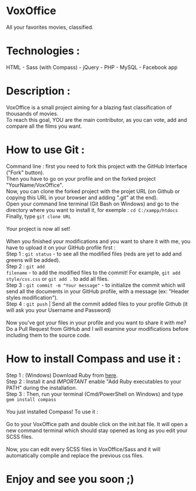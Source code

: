 # VoxOffice
All your favorites movies, classified.

# Technologies :
HTML - Sass (with Compass) - jQuery - PHP - MySQL - Facebook app

# Description :
VoxOffice is a small project aiming for a blazing fast classification of thousands of movies.<br>
To reach this goal, YOU are the main contributor, as you can vote, add and compare all the films you want.

# How to use Git :
Command line : first you need to fork this project with the GitHub Interface ("Fork" button).<br>
Then you have to go on your profile and on the forked project "YourName/VoxOffice".<br>
Now, you can clone the forked project with the projet URL (on Github or copying this URL in your browser and adding ".git" at the end).<br>
Open your command line terminal (Git Bash on Windows) and go to the directory where you want to install it, for exemple : <code>cd C:/xampp/htdocs</code><br>
Finally, type <code>git clone URL</code><br><br>
Your project is now all set!<br><br>
When you finished your modifications and you want to share it with me, you have to upload it on your GitHub profile first :<br>
Step 1 : <code>git status</code> - to see all the modified files (reds are yet to add and greens will be added).<br>
Step 2 : <code>git add filename</code> - to add the modified files to the commit! For example, <code>git add style/css.css</code> or <code>git add .</code> to add all files.<br>
Step 3 : <code>git commit -m "Your message"</code> - to initialize the commit which will send all the documents in your GitHub profile, with a message (ex: "Header styles modification").<br>
Step 4 : <code>git push</code> | Send all the commit added files to your profile Github (it will ask you your Username and Password)<br><br>
Now you've got your files in your profile and you want to share it with me? Do a Pull Request from GitHub and I will examine your modifications before including them to the source code.<br>

# How to install Compass and use it :
Step 1 :  (Windows) Download Ruby from <a href="http://rubyinstaller.org/">here</a>.<br>
Step 2 : Install it and *IMPORTANT* enable "Add Ruby executables to your PATH" during the installation.<br>
Step 3 : Then, run your terminal (Cmd/PowerShell on Windows) and type <code>gem install compass</code><br><br>
You just installed Compass! To use it :<br><br>
Go to your VoxOffice path and double click on the init.bat file. It will open a new command terminal which should stay opened as long as you edit your SCSS files.<br><br>
Now, you can edit every SCSS files in VoxOffice/Sass and it will automatically compile and replace the previous css files.<br>

# Enjoy and see you soon ;)